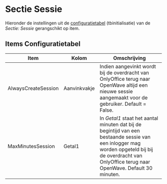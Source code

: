 # Sectie Sessie

Hieronder de instellingen uit de [configuratietabel](/docs/instellen_inrichten/configuratie.md) (tbinitialisatie) van de *Sectie: Sessie* gerangschikt op item.

## Items Configuratietabel

| Item | Kolom | Omschrijving |
|---|---|---|
| AlwaysCreateSession | Aanvinkvakje |Indien aangevinkt wordt bij de overdracht van OnlyOffice terug naar OpenWave altijd een nieuwe sessie aangemaakt voor de gebruiker. Default = False. |
| MaxMinutesSession | Getal1 |In *Getal1* staat het aantal minuten dat bij de begintijd van een bestaande sessie van een inlogger mag worden opgeteld bij bij de overdracht van OnlyOffice terug naar OpenWave. Default 30 minuten. |

